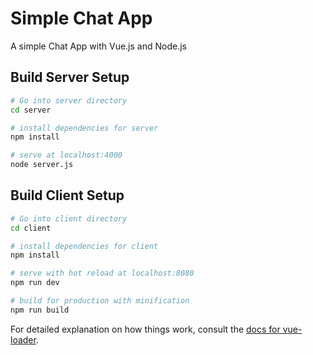 # Simple Chat App
A simple Chat App with Vue.js and Node.js

## Build Server Setup

``` bash
# Go into server directory
cd server

# install dependencies for server
npm install

# serve at localhost:4000
node server.js
```

## Build Client Setup

``` bash
# Go into client directory
cd client

# install dependencies for client
npm install

# serve with hot reload at localhost:8080
npm run dev

# build for production with minification
npm run build
```
For detailed explanation on how things work, consult the [docs for vue-loader](http://vuejs.github.io/vue-loader).
